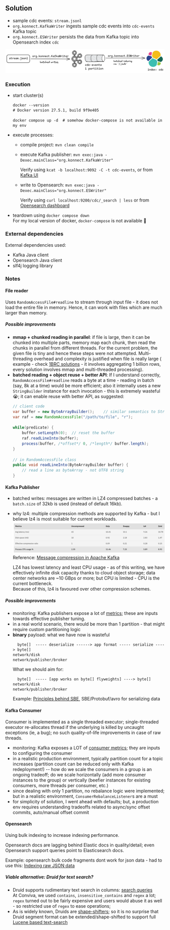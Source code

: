 ## Solution

* sample cdc events: `stream.jsonl`
* `org.konnect.KafkaWriter` ingests sample cdc events into `cdc-events` Kafka topic
* `org.konnect.ESWriter` persists the data from Kafka topic into Opensearch index `cdc`

![img.png](solution.png)

### Execution

- start cluster(s)
  ```shell
  docker --version     
  # Docker version 27.5.1, build 9f9e405
  
  docker compose up -d  # somehow docker-compose is not available in my env
  ```
- execute processes:
  - compile project: `mvn clean compile`
  - execute Kafka publisher: `mvn exec:java -Dexec.mainClass="org.konnect.KafkaWriter"`

    Verify using `kcat -b localhost:9092 -C -t cdc-events`, or
    from [Kafka UI](http://localhost:8080/ui/clusters/local/all-topics?perPage=25)
  - write to Opensearch: `mvn exec:java -Dexec.mainClass="org.konnect.ESWriter"`

    Verify using `curl localhost:9200/cdc/_search | less` or
    from [Opensearch dashboard](http://localhost:5601/app/opensearch_index_management_dashboards#/index-detail/cdc)

- teardown using `docker compose down`  
  For my local version of docker, `docker-compose` is not available 🤷

### External dependencies

External dependencies used:

- Kafka Java client
- Opensearch Java client
- slf4j logging library

### Notes

#### File reader

Uses `RandomAccessFile#readline` to stream through input file - it does not load the entire file in memory. Hence, it
can work with files which are much larger than memory.

##### Possible improvements

- **mmap + chunked reading in parallel**: if file is large, then it can be chunked into multiple parts, memory map each
  chunk, then read the chunks in parallel from different threads. For the current problem, the given file is tiny and
  hence these steps were not attempted. Multi-threading overhead and complexity is justified when file is really large (
  example - check [1BRC solutions](https://questdb.com/blog/billion-row-challenge-step-by-step/) - it involves
  aggregating 1 billion rows, every solution involves mmap and multi-threaded processing).
- **batched reading + object reuse + better API**: If I understand correctly, `RandomAccessFile#readline` reads a byte
  at a time - reading in batch (say, 8k at a time) would be more efficient; also it internally uses a new
  `StringBuilder` instance for each invocation - this is extremely wasteful 😭; it can enable reuse with better API, as
  suggested:
  ```java
  // client code
  var buffer = new ByteArrayBuilder();    // similar semantics to StringBuilder
  var raf = new RandomAccessFile("/path/to/file", "r");
  
  while(predicate) {
      buffer.setLength(0);  // reset the buffer
      raf.readLineInto(buffer);
      process(buffer, /*offset*/ 0, /*length*/ buffer.length);
  }

  // in RandomAccessFile class
  public void readLineInto(ByteArrayBuilder buffer) {
      // read a line as byteArray - not UTF8 string
  }
  ```

#### Kafka Publisher

- batched writes: messages are written in LZ4 compressed batches - a `batch.size` of 32kb is used (instead of default
  16kb).
- why lz4: multiple compression methods are supported by Kafka - but I believe lz4 is most suitable for current
  workloads.![img.png](kafkaMessageCompression.png)  
  Reference: [Message compression in Apache Kafka](https://developer.ibm.com/articles/benefits-compression-kafka-messaging/)  

  LZ4 has lowest latency and least CPU usage - as of this writing, we have effectively infinite disk capacity thanks to
  cloud object storage; data center networks are ~10 GBps or more; but CPU is limited - CPU is the current bottleneck.  
  Because of this, lz4 is favoured over other compression schemes.

##### Possible improvements

- monitoring: Kafka publishers expose a lot of [metrics](https://kafka.apache.org/documentation/#producer_monitoring);
  these are inputs towards effective publisher tuning.
- in a real world scenario, there would be more than 1 partition - that might require custom partitioning logic
- **binary** payload: what we have now is wasteful
  ```text
    byte[]  ----- deserialize ------> app format ----- serialize ----> byte[]
  network/disk                                                   network/publisher/broker
  ```
  What we should aim for:
  ```text
    byte[]  ----- [app works on byte[] flyweights] ----> byte[]
  network/disk                                         network/publisher/broker
  ```
  Example: [Principles behind SBE](https://weareadaptive.com/trading-resources/blog/design-principles-for-sbe-the-ultra-low-latency-marshaling-api/),
  SBE/Protobuf/avro for serializing data

#### Kafka Consumer

Consumer is implemented as a single threaded executor; single-threaded executor re-allocates thread if the underlying is killed by uncaught exceptions (ie, a bug); no such quality-of-life improvements in case of raw threads. 

- monitoring: Kafka exposes a LOT of [consumer metrics](https://kafka.apache.org/documentation/#consumer_monitoring); they are inputs to configuring the consumer
- in a realistic production environment, typically partition count for a topic increases (partition count can be reduced only with Kafka redeployment!) -- how do we scale the consumers in a group is an ongoing tradeoff; do we scale horizontally (add more consumer instances to the group) or vertically (beefier instances for existing consumers, more threads per consumer, etc.)
- since dealing with only 1 partition, no rebalance logic were implemented; but in a realistic environment, `ConsumerRebalanceListener`s are a must
- for simplicity of solution, I went ahead with defaults; but, a production env requires understanding tradeoffs related to async/sync offset commits, auto/manual offset commit

#### Opensearch

Using bulk indexing to increase indexing performance.  

Opensearch docs are lagging behind Elastic docs in quality/detail; even Opensearch support queries point to Elasticsearch docs.  

Example: opensearch bulk code fragments dont work for json data - had to use this: [Indexing raw JSON data](https://www.elastic.co/guide/en/elasticsearch/client/java-api-client/current/indexing-bulk.html#indexing-raw-json-data)

##### Viable alternative: Druid for text search?

- Druid supports rudimentary text search in
  columns: [search queries](https://druid.apache.org/docs/latest/querying/searchquery/)  
  At Conviva, we used `contains`, `insensitive_contains` and `regex` a lot; `regex` turned out to be fairly expensive and users would abuse it as well - so restricted use of `regex` to ease operations; 
- As is widely known, Druids are [shape-shifters](https://history.stackexchange.com/questions/47841/when-did-druids-become-widely-accepted-as-shapeshifters); so it is no surprise that Druid segment format can be extended/shape-shifted to support full [Lucene based text-search](https://www.slideshare.net/slideshow/druid-meetup-5th/81262812) 
